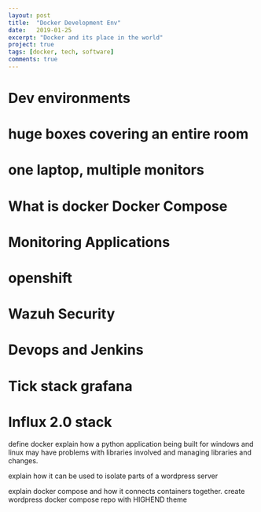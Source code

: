 ```yaml
---
layout: post
title:  "Docker Development Env"
date:   2019-01-25
excerpt: "Docker and its place in the world"
project: true
tags: [docker, tech, software]
comments: true
---
```



# Dev environments
# huge boxes covering an entire room
# one laptop, multiple monitors
# What is docker Docker Compose

# Monitoring Applications
# openshift
# Wazuh Security
# Devops and Jenkins
# Tick stack grafana
# Influx 2.0 stack


define docker
explain how a python application being built for windows and linux
may have problems with libraries involved and managing libraries and changes.

explain how it can be used to isolate parts of a wordpress server

explain docker compose and how it connects containers together.
create wordpress docker compose repo with HIGHEND theme
